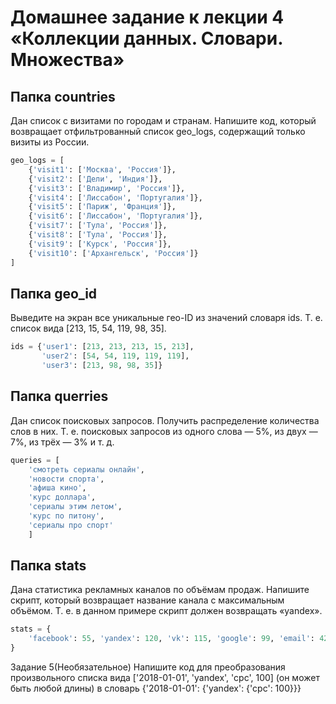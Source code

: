 # Домашнее задание к лекции 4 «Коллекции данных. Словари. Множества»

## Папка countries

Дан список с визитами по городам и странам. Напишите код, который возвращает отфильтрованный список geo_logs, содержащий только визиты из России.

```python
geo_logs = [
    {'visit1': ['Москва', 'Россия']},
    {'visit2': ['Дели', 'Индия']},
    {'visit3': ['Владимир', 'Россия']},
    {'visit4': ['Лиссабон', 'Португалия']},
    {'visit5': ['Париж', 'Франция']},
    {'visit6': ['Лиссабон', 'Португалия']},
    {'visit7': ['Тула', 'Россия']},
    {'visit8': ['Тула', 'Россия']},
    {'visit9': ['Курск', 'Россия']},
    {'visit10': ['Архангельск', 'Россия']}
]
```

## Папка geo_id

Выведите на экран все уникальные гео-ID из значений словаря ids.
Т. е. список вида [213, 15, 54, 119, 98, 35].

```python
ids = {'user1': [213, 213, 213, 15, 213],
       'user2': [54, 54, 119, 119, 119],
       'user3': [213, 98, 98, 35]}
```

## Папка querries

Дан список поисковых запросов. Получить распределение количества слов в них. Т. е. поисковых запросов из одного слова — 5%, из двух — 7%, из трёх — 3% и т. д.

```python
queries = [
    'смотреть сериалы онлайн',
    'новости спорта',
    'афиша кино',
    'курс доллара',
    'сериалы этим летом',
    'курс по питону',
    'сериалы про спорт'
    ]
```    

## Папка stats

Дана статистика рекламных каналов по объёмам продаж.
Напишите скрипт, который возвращает название канала с максимальным объёмом.
Т. е. в данном примере скрипт должен возвращать «yandex».

```python
stats = {
    'facebook': 55, 'yandex': 120, 'vk': 115, 'google': 99, 'email': 42, 'ok': 98
}
```

Задание 5(Необязательное)
Напишите код для преобразования произвольного списка вида ['2018-01-01', 'yandex', 'cpc', 100] (он может быть любой длины) в словарь {'2018-01-01': {'yandex': {'cpc': 100}}}
